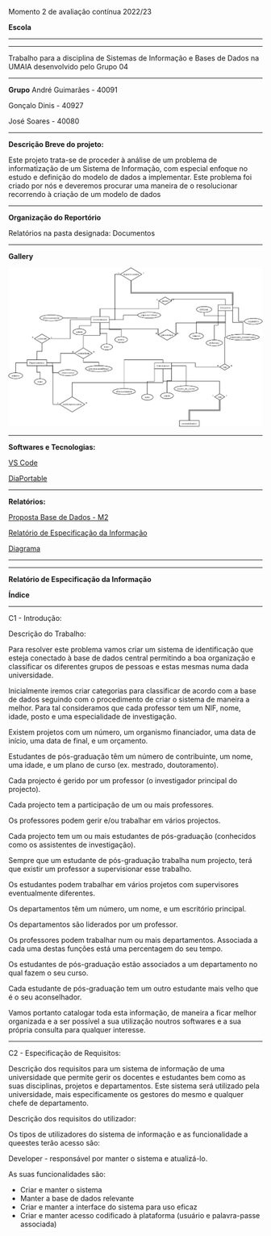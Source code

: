 Momento 2 de avaliação contínua 2022/23

**Escola**

<hr>
<hr>

Trabalho para a disciplina de Sistemas de Informação e Bases de Dados na UMAIA desenvolvido pelo Grupo 04

<hr>

**Grupo**
André Guimarães - 40091

Gonçalo Dinis - 40927

José Soares - 40080

<hr>

**Descrição Breve do projeto:**

Este projeto trata-se de proceder à análise de um problema de informatização de um Sistema de Informação, com especial enfoque no estudo e definição do
modelo de dados a implementar.
Este problema foi criado por nós e deveremos procurar uma maneira de o resolucionar recorrendo à criação de um modelo de dados

<hr>

**Organização do Reportório**

Relatórios na pasta designada: Documentos

<hr>

**Gallery**

<img title="Diagrama" alt="Diagrama" src="/Momento 2 - G04/Gallery/Diagram1.png">

<hr>

**Softwares e Tecnologias:**

[VS Code](https://code.visualstudio.com/)

[DiaPortable](https://portableapps.com/apps/office/dia_portable)

<hr>

**Relatórios:**

[Proposta Base de Dados - M2](https://github.com/JoseMSoares/TCM22-SIBD-G04/blob/74567ec05de9463f95cb0663200d56e587aa46fc/Momento%202%20-%20G04/PropostaBaseDados.pdf)

[Relatório de Especificação da Informação](https://github.com/JoseMSoares/TCM22-SIBD-G04/blob/74567ec05de9463f95cb0663200d56e587aa46fc/Momento%202%20-%20G04/PropostaBaseDados.pdf)

[Diagrama](https://github.com/JoseMSoares/TCM22-SIBD-G04/blob/main/Momento%202%20-%20G04/Diagrama.dia)

<hr>
<hr>

**Relatório de Especificação da Informação**

**Índice**


<hr>

C1 - Introdução:

Descrição do Trabalho:

Para resolver este problema vamos criar um sistema de identificação que esteja conectado à base de dados central permitindo a boa organização e classificar os diferentes grupos de pessoas e estas mesmas numa dada universidade.

Inicialmente iremos criar categorias para classificar de acordo com a base de dados seguindo com o procedimento de criar o sistema de maneira a melhor. Para tal consideramos que cada professor tem um NIF, nome, idade, posto e uma especialidade de investigação.

Existem projetos com um número, um organismo financiador, uma data de início, uma data de final, e um orçamento.

Estudantes de pós-graduação têm um número de contribuinte, um nome, uma idade, e um plano de curso (ex. mestrado, doutoramento).

Cada projecto é gerido por um professor (o investigador principal do projecto).

Cada projecto tem a participação de um ou mais professores.

Os professores podem gerir e/ou trabalhar em vários projectos.

Cada projecto tem um ou mais estudantes de pós-graduação (conhecidos como os assistentes de investigação).

Sempre que um estudante de pós-graduação trabalha num projecto, terá que existir um professor a supervisionar esse trabalho. 

Os estudantes podem trabalhar em vários projetos com supervisores eventualmente diferentes.

Os departamentos têm um número, um nome, e um escritório principal.

Os departamentos são liderados por um professor.

Os professores podem trabalhar num ou mais departamentos. Associada a cada uma destas funções está uma percentagem do seu tempo.

Os estudantes de pós-graduação estão associados a um departamento no qual fazem o seu curso.

Cada estudante de pós-graduação tem um outro estudante mais velho que é o seu aconselhador.

Vamos portanto catalogar toda esta informação, de maneira a ficar melhor organizada e a ser possível a sua utilização noutros softwares e a sua própria consulta para qualquer interesse.

<hr>

C2 - Especificação de Requisitos:

Descrição dos requisitos para um sistema de informação de uma universidade que permite gerir os docentes e estudantes bem como as suas disciplinas, projetos e departamentos. Este sistema será utilizado pela universidade, mais especificamente os gestores do mesmo e qualquer chefe de departamento.

Descrição dos requisitos do utilizador:

Os tipos de utilizadores  do sistema de informação e as funcionalidade a queestes terão acesso são:

Developer - responsável por manter o sistema e atualizá-lo.

As suas funcionalidades são:

- Criar e manter o sistema
- Manter a base de dados relevante
- Criar e manter a interface do sistema para uso eficaz
- Criar e manter acesso codificado à plataforma (usuário e palavra-passe associada)



